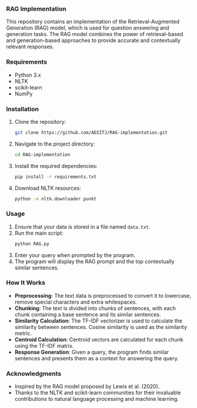 ### RAG Implementation

This repository contains an implementation of the Retrieval-Augmented Generation (RAG) model, which is used for question answering and generation tasks. The RAG model combines the power of retrieval-based and generation-based approaches to provide accurate and contextually relevant responses.

### Requirements
- Python 3.x
- NLTK
- scikit-learn
- NumPy

### Installation

1. Clone the repository:
   ```bash
   git clone https://github.com/ADIITJ/RAG-implementation.git
   ```
2. Navigate to the project directory:
   ```bash
   cd RAG-implementation
   ```
3. Install the required dependencies:
   ```bash
   pip install -r requirements.txt
   ```
4. Download NLTK resources:
   ```bash
   python -m nltk.downloader punkt
   ```

### Usage

1. Ensure that your data is stored in a file named `data.txt`.
2. Run the main script:
   ```bash
   python RAG.py
   ```
3. Enter your query when prompted by the program.
4. The program will display the RAG prompt and the top contextually similar sentences.

### How It Works

- **Preprocessing**: The text data is preprocessed to convert it to lowercase, remove special characters and extra whitespaces.
- **Chunking**: The text is divided into chunks of sentences, with each chunk containing a base sentence and its similar sentences.
- **Similarity Calculation**: The TF-IDF vectorizer is used to calculate the similarity between sentences. Cosine similarity is used as the similarity metric.
- **Centroid Calculation**: Centroid vectors are calculated for each chunk using the TF-IDF matrix.
- **Response Generation**: Given a query, the program finds similar sentences and presents them as a context for answering the query.


### Acknowledgments

- Inspired by the RAG model proposed by Lewis et al. (2020).
- Thanks to the NLTK and scikit-learn communities for their invaluable contributions to natural language processing and machine learning.